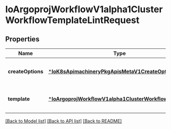 # IoArgoprojWorkflowV1alpha1ClusterWorkflowTemplateLintRequest


## Properties
Name | Type | Description | Notes
------------ | ------------- | ------------- | -------------
**createOptions** | [***IoK8sApimachineryPkgApisMetaV1CreateOptions**](IoK8sApimachineryPkgApisMetaV1CreateOptions.md) |  | [optional] [default to nothing]
**template** | [***IoArgoprojWorkflowV1alpha1ClusterWorkflowTemplate**](IoArgoprojWorkflowV1alpha1ClusterWorkflowTemplate.md) |  | [optional] [default to nothing]


[[Back to Model list]](../README.md#models) [[Back to API list]](../README.md#api-endpoints) [[Back to README]](../README.md)



